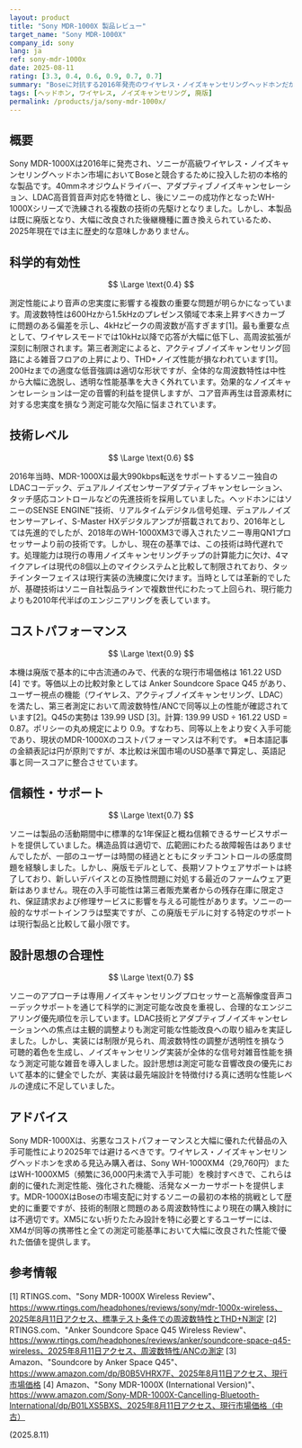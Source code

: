 ```yaml
---
layout: product
title: "Sony MDR-1000X 製品レビュー"
target_name: "Sony MDR-1000X"
company_id: sony
lang: ja
ref: sony-mdr-1000x
date: 2025-08-11
rating: [3.3, 0.4, 0.6, 0.9, 0.7, 0.7]
summary: "Boseに対抗する2016年発売のワイヤレス・ノイズキャンセリングヘッドホンだが、周波数特性に問題があり、現行機種との比較でコストパフォーマンスが劣る廃版製品"
tags: [ヘッドホン, ワイヤレス, ノイズキャンセリング, 廃版]
permalink: /products/ja/sony-mdr-1000x/
---
```


## 概要

Sony MDR-1000Xは2016年に発売され、ソニーが高級ワイヤレス・ノイズキャンセリングヘッドホン市場においてBoseと競合するために投入した初の本格的な製品です。40mmネオジウムドライバー、アダプティブノイズキャンセレーション、LDAC高音質音声対応を特徴とし、後にソニーの成功作となったWH-1000Xシリーズで洗練される複数の技術の先駆けとなりました。しかし、本製品は既に廃版となり、大幅に改良された後継機種に置き換えられているため、2025年現在では主に歴史的な意味しかありません。

## 科学的有効性

$$ \Large \text{0.4} $$

測定性能により音声の忠実度に影響する複数の重要な問題が明らかになっています。周波数特性は600Hzから1.5kHzのプレゼンス領域で本来上昇すべきカーブに問題のある偏差を示し、4kHzピークの周波数が高すぎます[1]。最も重要な点として、ワイヤレスモードでは10kHz以降で応答が大幅に低下し、高周波拡張が深刻に制限されます。第三者測定によると、アクティブノイズキャンセリング回路による雑音フロアの上昇により、THD+ノイズ性能が損なわれています[1]。200Hzまでの適度な低音強調は適切な形状ですが、全体的な周波数特性は中性から大幅に逸脱し、透明な性能基準を大きく外れています。効果的なノイズキャンセレーションは一定の音響的利益を提供しますが、コア音声再生は音源素材に対する忠実度を損なう測定可能な欠陥に悩まされています。

## 技術レベル

$$ \Large \text{0.6} $$

2016年当時、MDR-1000Xは最大990kbps転送をサポートするソニー独自のLDACコーデック、デュアルノイズセンサーアダプティブキャンセレーション、タッチ感応コントロールなどの先進技術を採用していました。ヘッドホンにはソニーのSENSE ENGINE™技術、リアルタイムデジタル信号処理、デュアルノイズセンサーアレイ、S-Master HXデジタルアンプが搭載されており、2016年としては先進的でしたが、2018年のWH-1000XM3で導入されたソニー専用QN1プロセッサーより前の技術です。しかし、現在の基準では、この技術は時代遅れです。処理能力は現行の専用ノイズキャンセリングチップの計算能力に欠け、4マイクアレイは現代の8個以上のマイクシステムと比較して制限されており、タッチインターフェイスは現行実装の洗練度に欠けます。当時としては革新的でしたが、基礎技術はソニー自社製品ラインで複数世代にわたって上回られ、現行能力よりも2010年代半ばのエンジニアリングを表しています。

## コストパフォーマンス

$$ \Large \text{0.9} $$

本機は廃版で基本的に中古流通のみで、代表的な現行市場価格は 161.22 USD [4] です。等価以上の比較対象としては Anker Soundcore Space Q45 があり、ユーザー視点の機能（ワイヤレス、アクティブノイズキャンセリング、LDAC）を満たし、第三者測定において周波数特性/ANCで同等以上の性能が確認されています[2]。Q45の実勢は 139.99 USD [3]。計算: 139.99 USD ÷ 161.22 USD = 0.87。ポリシーの丸め規定により 0.9。すなわち、同等以上をより安く入手可能であり、現状のMDR-1000Xのコストパフォーマンスは不利です。
※日本語記事の金額表記は円が原則ですが、本比較は米国市場のUSD基準で算定し、英語記事と同一スコアに整合させています。

## 信頼性・サポート

$$ \Large \text{0.7} $$

ソニーは製品の活動期間中に標準的な1年保証と概ね信頼できるサービスサポートを提供していました。構造品質は適切で、広範囲にわたる故障報告はありませんでしたが、一部のユーザーは時間の経過とともにタッチコントロールの感度問題を経験しました。しかし、廃版モデルとして、長期ソフトウェアサポートは終了しており、新しいデバイスとの互換性問題に対処する最近のファームウェア更新はありません。現在の入手可能性は第三者販売業者からの残存在庫に限定され、保証請求および修理サービスに影響を与える可能性があります。ソニーの一般的なサポートインフラは堅実ですが、この廃版モデルに対する特定のサポートは現行製品と比較して最小限です。

## 設計思想の合理性

$$ \Large \text{0.7} $$

ソニーのアプローチは専用ノイズキャンセリングプロセッサーと高解像度音声コーデックサポートを通じて科学的に測定可能な改良を重視し、合理的なエンジニアリング優先順位を示しています。LDAC技術とアダプティブノイズキャンセレーションへの焦点は主観的調整よりも測定可能な性能改良への取り組みを実証しました。しかし、実装には制限が見られ、周波数特性の調整が透明性を損なう可聴的着色を生成し、ノイズキャンセリング実装が全体的な信号対雑音性能を損なう測定可能な雑音を導入しました。設計思想は測定可能な音響改良の優先において基本的に健全でしたが、実装は最先端設計を特徴付ける真に透明な性能レベルの達成に不足していました。

## アドバイス

Sony MDR-1000Xは、劣悪なコストパフォーマンスと大幅に優れた代替品の入手可能性により2025年では避けるべきです。ワイヤレス・ノイズキャンセリングヘッドホンを求める見込み購入者は、Sony WH-1000XM4（29,760円）またはWH-1000XM5（頻繁に36,000円未満で入手可能）を検討すべきで、これらは劇的に優れた測定性能、強化された機能、活発なメーカーサポートを提供します。MDR-1000XはBoseの市場支配に対するソニーの最初の本格的挑戦として歴史的に重要ですが、技術的制限と問題のある周波数特性により現在の購入検討には不適切です。XM5にない折りたたみ設計を特に必要とするユーザーには、XM4が同等の携帯性と全ての測定可能基準において大幅に改良された性能で優れた価値を提供します。

## 参考情報

[1] RTINGS.com、"Sony MDR-1000X Wireless Review"、https://www.rtings.com/headphones/reviews/sony/mdr-1000x-wireless、2025年8月11日アクセス、標準テスト条件での周波数特性とTHD+N測定
[2] RTINGS.com、"Anker Soundcore Space Q45 Wireless Review"、https://www.rtings.com/headphones/reviews/anker/soundcore-space-q45-wireless、2025年8月11日アクセス、周波数特性/ANCの測定
[3] Amazon、"Soundcore by Anker Space Q45"、https://www.amazon.com/dp/B0B5VHRX7F、2025年8月11日アクセス、現行市場価格
[4] Amazon、"Sony MDR-1000X (International Version)"、https://www.amazon.com/Sony-MDR-1000X-Cancelling-Bluetooth-International/dp/B01LXS5BXS、2025年8月11日アクセス、現行市場価格（中古）

(2025.8.11)